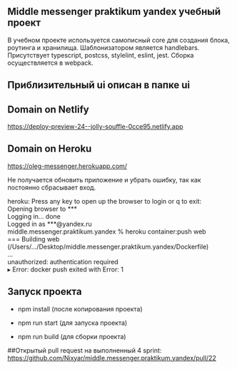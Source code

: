 ## Middle messenger praktikum yandex учебный проект

В учебном проекте используется самописный core для создания блока, роутинга и хранилища.
Шаблонизатором является handlebars.
Присутствует typescript, postcss, stylelint, eslint, jest.
Сборка осуществляется в webpack.

## Приблизительный ui описан в папке ui

## Domain on Netlify

https://deploy-preview-24--jolly-souffle-0cce95.netlify.app

## Domain on Heroku

https://oleg-messenger.herokuapp.com/

Не получается обновить приложение и убрать ошибку, так как постоянно сбрасывает вход.

heroku: Press any key to open up the browser to login or q to exit: <br>
Opening browser to *** <br>
Logging in... done <br>
Logged in as ***@yandex.ru <br>
middle.messenger.praktikum.yandex % heroku container:push web <br>
=== Building web (/Users/.../Desktop/middle.messenger.praktikum.yandex/Dockerfile) <br>
... <br>
unauthorized: authentication required <br>
▸    Error: docker push exited with Error: 1 <br>


## Запуск проекта

- npm install (после копирования проекта)

- npm run start (для запуска проекта)

- npm run build (для сборки проекта)

##Открытый pull request на выполненный 4 sprint:
https://github.com/Nixyar/middle.messenger.praktikum.yandex/pull/22
